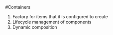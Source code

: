 #Containers

1. Factory for items that it is configured to create
2. Lifecycle management of components
3. Dynamic composition
